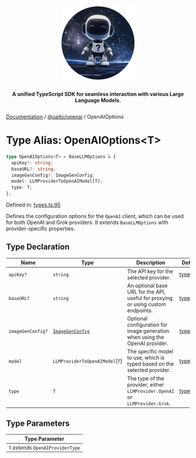 <div style="display:flex; flex-direction:column; align-items:center;">
<p align="center">
  <img src="../UAITO.png" alt="UAITO Logo" width="200"/>
</p>

<p align="center">
  <strong>A unified TypeScript SDK for seamless interaction with various Large Language Models.</strong>
</p>
</div>

[Documentation](README.md) / [@uaito/openai](@uaito.openai.md) / OpenAIOptions

# Type Alias: OpenAIOptions\<T\>

```ts
type OpenAIOptions<T> = BaseLLMOptions & {
  apiKey?: string;
  baseURL?: string;
  imageGenConfig?: ImageGenConfig;
  model: LLMProviderToOpenAIModel[T];
  type: T;
};
```

Defined in: [types.ts:95](https://github.com/elribonazo/uaito/blob/05c34820022d2c3b044fab18390fca3eb7cd7f91/packages/openai/src/types.ts#L95)

Defines the configuration options for the `OpenAI` client, which can be used for both
OpenAI and Grok providers. It extends `BaseLLMOptions` with provider-specific properties.

## Type Declaration

| Name | Type | Description | Defined in |
| ------ | ------ | ------ | ------ |
| `apiKey?` | `string` | The API key for the selected provider. | [types.ts:106](https://github.com/elribonazo/uaito/blob/05c34820022d2c3b044fab18390fca3eb7cd7f91/packages/openai/src/types.ts#L106) |
| `baseURL?` | `string` | An optional base URL for the API, useful for proxying or using custom endpoints. | [types.ts:111](https://github.com/elribonazo/uaito/blob/05c34820022d2c3b044fab18390fca3eb7cd7f91/packages/openai/src/types.ts#L111) |
| `imageGenConfig?` | [`ImageGenConfig`](@uaito.openai.TypeAlias.ImageGenConfig.md) | Optional configuration for image generation when using the OpenAI provider. | [types.ts:121](https://github.com/elribonazo/uaito/blob/05c34820022d2c3b044fab18390fca3eb7cd7f91/packages/openai/src/types.ts#L121) |
| `model` | `LLMProviderToOpenAIModel`\[`T`\] | The specific model to use, which is typed based on the selected provider. | [types.ts:116](https://github.com/elribonazo/uaito/blob/05c34820022d2c3b044fab18390fca3eb7cd7f91/packages/openai/src/types.ts#L116) |
| `type` | `T` | The type of the provider, either `LLMProvider.OpenAI` or `LLMProvider.Grok`. | [types.ts:101](https://github.com/elribonazo/uaito/blob/05c34820022d2c3b044fab18390fca3eb7cd7f91/packages/openai/src/types.ts#L101) |

## Type Parameters

| Type Parameter |
| ------ |
| `T` *extends* `OpenAIProviderType` |
